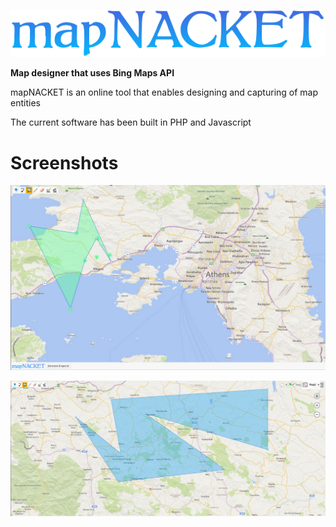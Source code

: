 ![alt tag](https://raw.githubusercontent.com/fsiamp/mapnacket/master/theme/logo.png)

<b>Map designer that uses Bing Maps API</b><br>

mapNACKET is an online tool that enables designing and capturing of map entities

The current software has been built in PHP and Javascript

# Screenshots

![alt tag](https://raw.githubusercontent.com/fsiamp/mapnacket/master/resources/polygon.png)

![alt tag](https://raw.githubusercontent.com/fsiamp/mapnacket/master/resources/shape.png)
